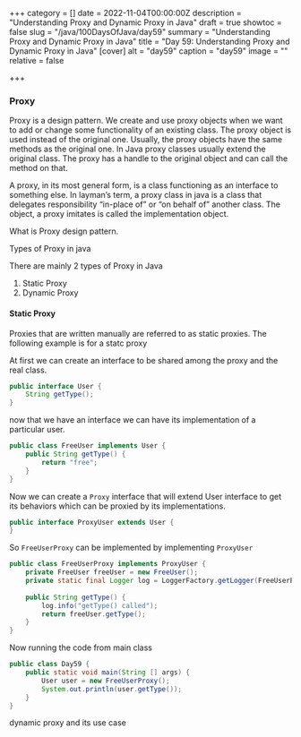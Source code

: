 +++
category = []
date = 2022-11-04T00:00:00Z
description = "Understanding Proxy and Dynamic Proxy in Java"
draft = true
showtoc = false
slug = "/java/100DaysOfJava/day59"
summary = "Understanding Proxy and Dynamic Proxy in Java"
title = "Day 59: Understanding Proxy and Dynamic Proxy in Java"
[cover]
alt = "day59"
caption = "day59"
image = ""
relative = false

+++
### Proxy

Proxy is a design pattern. We create and use proxy objects when we want to add or change some functionality of an existing class. The proxy object is used instead of the original one. Usually, the proxy objects have the same methods as the original one. In Java proxy classes usually extend the original class. The proxy has a handle to the original object and can call the method on that.


A proxy, in its most general form, is a class functioning as an interface to something else. In layman’s term, a proxy class in java is a class that delegates responsibility “in-place of” or “on behalf of” another class. The object, a proxy imitates is called the implementation object.


What is Proxy design pattern.

Types of Proxy in java

There are mainly 2 types of Proxy in Java 

1. Static Proxy
2. Dynamic Proxy

#### Static Proxy

Proxies that are written manually are referred to as static proxies. The following example is for a statc proxy

At first we can create an interface to be shared among the proxy and the real class. 

```java
public interface User {
	String getType();
}
```
now that we have an interface we can have its implementation of a particular user.

```java
public class FreeUser implements User {
	public String getType() {
    	return "free";
    }
}
```

Now we can create a `Proxy` interface that will extend User interface to get its behaviors which can be proxied by its implementations. 

```java
public interface ProxyUser extends User {
}
```
So `FreeUserProxy` can be implemented by implementing `ProxyUser`

```java
public class FreeUserProxy implements ProxyUser {
	private FreeUser freeUser = new FreeUser();
    private static final Logger log = LoggerFactory.getLogger(FreeUserProxy.class);
    
    public String getType() {
    	log.info("getType() called");
        return freeUser.getType();
    }
}
```

Now running the code from main class

```java
public class Day59 {
	public static void main(String [] args) {
    	User user = new FreeUserProxy();
        System.out.println(user.getType());
    }
}
```

dynamic proxy and its use case